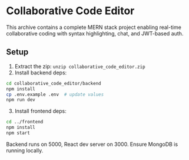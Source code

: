 # Collaborative Code Editor

This archive contains a complete MERN stack project enabling real-time collaborative coding with syntax highlighting, chat, and JWT-based auth.

## Setup

1. Extract the zip: `unzip collaborative_code_editor.zip`
2. Install backend deps:
```bash
cd collaborative_code_editor/backend
npm install
cp .env.example .env  # update values
npm run dev
```
3. Install frontend deps:
```bash
cd ../frontend
npm install
npm start
```

Backend runs on 5000, React dev server on 3000. Ensure MongoDB is running locally.
